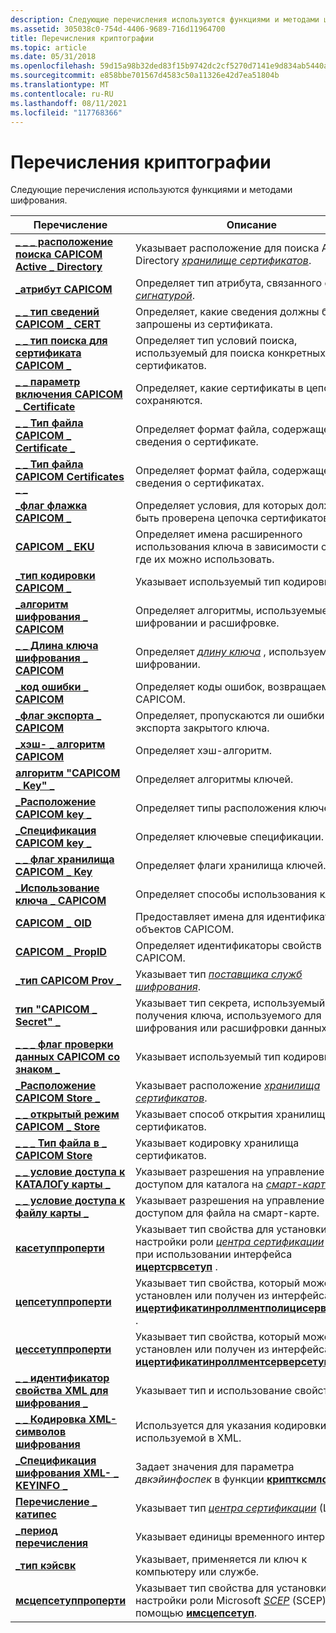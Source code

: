 ```yaml
---
description: Следующие перечисления используются функциями и методами шифрования.
ms.assetid: 305038c0-754d-4406-9689-716d11964700
title: Перечисления криптографии
ms.topic: article
ms.date: 05/31/2018
ms.openlocfilehash: 59d15a98b32ded83f15b9742dc2cf5270d7141e9d834ab5440abc5cf90e9c694
ms.sourcegitcommit: e858bbe701567d4583c50a11326e42d7ea51804b
ms.translationtype: MT
ms.contentlocale: ru-RU
ms.lasthandoff: 08/11/2021
ms.locfileid: "117768366"
---
```

# <a name="cryptography-enumerations"></a>Перечисления криптографии

Следующие перечисления используются функциями и методами шифрования.



| Перечисление                                                                                      | Описание                                                                                                                                                                                                                                                                                     |
|--------------------------------------------------------------------------------------------------|-------------------------------------------------------------------------------------------------------------------------------------------------------------------------------------------------------------------------------------------------------------------------------------------------|
| [**\_ \_ \_ расположение поиска CAPICOM Active \_ Directory**](capicom-active-directory-search-location.md) | Указывает расположение для поиска Active Directory [*хранилище сертификатов*](../secgloss/c-gly.md).                                                                                                                            |
| [**\_атрибут CAPICOM**](capicom-attribute.md)                                                  | Определяет тип атрибута, связанного с [*сигнатурой*](../secgloss/d-gly.md).                                                                                                                                                  |
| [**\_ \_ тип сведений CAPICOM \_ CERT**](capicom-cert-info-type.md)                                      | Определяет, какие сведения должны быть запрошены из сертификата.                                                                                                                                                                                                                                   |
| [**\_ \_ тип поиска для сертификата CAPICOM \_**](capicom-certificate-find-type.md)                        | Определяет тип условий поиска, используемый для поиска конкретных сертификатов.                                                                                                                                                                                                                         |
| [**\_ \_ параметр включения CAPICOM \_ Certificate**](capicom-certificate-include-option.md)              | Определяет, какие сертификаты в цепочке сохраняются.                                                                                                                                                                                                                                                |
| [**\_ \_ Тип файла CAPICOM \_ Certificate \_**](capicom-certificate-save-as-type.md)                 | Определяет формат файла, содержащего сведения о сертификате.                                                                                                                                                                                                                             |
| [**\_ \_ Тип файла CAPICOM Certificates \_ \_**](capicom-certificates-save-as-type.md)               | Определяет формат файла, содержащего сведения о сертификатах.                                                                                                                                                                                                                            |
| [**\_флаг флажка CAPICOM \_**](capicom-check-flag.md)                                               | Определяет условия, для которых должна быть проверена цепочка сертификатов.                                                                                                                                                                                                                          |
| [**CAPICOM \_ EKU**](capicom-eku.md)                                                              | Определяет имена расширенного использования ключа в зависимости от того, где их можно использовать.                                                                                                                                                                                                                           |
| [**\_тип кодировки CAPICOM \_**](capicom-encoding-type.md)                                         | Указывает используемый тип кодировки.                                                                                                                                                                                                                                                               |
| [**\_алгоритм шифрования \_ CAPICOM**](capicom-encryption-algorithm.md)                           | Определяет алгоритмы, используемые при шифровании и расшифровке.                                                                                                                                                                                                                                 |
| [**\_ \_ Длина ключа шифрования \_ CAPICOM**](capicom-encryption-key-length.md)                        | Определяет [*длину ключа*](../secgloss/k-gly.md) , используемую при шифровании.                                                                                                                                                                          |
| [**\_код ошибки \_ CAPICOM**](capicom-error-code.md)                                               | Определяет коды ошибок, возвращаемые CAPICOM.                                                                                                                                                                                                                                               |
| [**\_флаг экспорта \_ CAPICOM**](capicom-export-flag.md)                                             | Определяет, пропускаются ли ошибки экспорта закрытого ключа.                                                                                                                                                                                                                                           |
| [**\_хэш- \_ алгоритм CAPICOM**](capicom-hash-algorithm.md)                                       | Определяет хэш-алгоритм.                                                                                                                                                                                                                                                                       |
| [**алгоритм "CAPICOM \_ Key" \_**](capicom-key-algorithm.md)                                         | Определяет алгоритмы ключей.                                                                                                                                                                                                                                                                         |
| [**\_Расположение CAPICOM key \_**](capicom-key-location.md)                                           | Определяет типы расположения ключей.                                                                                                                                                                                                                                                                     |
| [**\_Спецификация CAPICOM key \_**](capicom-key-spec.md)                                                   | Определяет ключевые спецификации.                                                                                                                                                                                                                                                                     |
| [**\_ \_ флаг хранилища CAPICOM \_ Key**](capicom-key-storage-flag.md)                                  | Определяет флаги хранилища ключей.                                                                                                                                                                                                                                                                      |
| [**\_Использование ключа \_ CAPICOM**](capicom-key-usage.md)                                                 | Определяет способы использования ключа.                                                                                                                                                                                                                                                    |
| [**CAPICOM \_ OID**](capicom-oid.md)                                                              | Предоставляет имена для идентификаторов объектов CAPICOM.                                                                                                                                                                                                                                              |
| [**CAPICOM \_ PropID**](capicom-propid.md)                                                        | Определяет идентификаторы свойств CAPICOM.                                                                                                                                                                                                                                                       |
| [**\_тип CAPICOM Prov \_**](capicom-prov-type.md)                                                 | Указывает тип [*поставщика служб шифрования*](../secgloss/c-gly.md).                                                                                                                             |
| [**тип "CAPICOM \_ Secret" \_**](capicom-secret-type.md)                                             | Указывает тип секрета, используемый для получения ключа, используемого для шифрования или расшифровки данных.                                                                                                                                                                                              |
| [**\_ \_ \_ флаг проверки данных CAPICOM со знаком \_**](capicom-signed-data-verify-flag.md)                   | Указывает используемый тип кодировки.                                                                                                                                                                                                                                                               |
| [**\_Расположение CAPICOM Store \_**](capicom-store-location.md)                                       | Указывает расположение [*хранилища сертификатов*](../secgloss/c-gly.md).                                                                                                                                                              |
| [**\_ \_ открытый режим CAPICOM \_ Store**](capicom-store-open-mode.md)                                    | Указывает способ открытия хранилища сертификатов.                                                                                                                                                                                                                                              |
| [**\_ \_ \_ Тип файла в \_ CAPICOM Store**](capicom-store-save-as-type.md)                             | Указывает кодировку хранилища сертификатов.                                                                                                                                                                                                                                                  |
| [**\_ \_ условие доступа к КАТАЛОГу карты \_**](card-directory-access-condition.md)                    | Указывает разрешения на управление доступом для каталога на [*смарт-карте*](../secgloss/s-gly.md).                                                                                                                                                     |
| [**\_ \_ условие доступа к файлу карты \_**](card-file-access-condition.md)                              | Указывает разрешения на управление доступом для файла на смарт-карте.                                                                                                                                                                                                                                |
| [**касетуппроперти**](/windows/win32/api/casetup/ne-casetup-casetupproperty)                                         | Указывает тип свойства для установки и настройки роли [*центра сертификации*](../secgloss/c-gly.md) (ЦС) при использовании интерфейса [**ицертсрвсетуп**](/windows/desktop/api/Casetup/nn-casetup-icertsrvsetup) .                                   |
| [**цепсетуппроперти**](/windows/win32/api/casetup/ne-casetup-cepsetupproperty)                                                     | Указывает тип свойства, который может быть установлен или получен из интерфейса [**ицертификатинроллментполицисерверсетуп**](/windows/desktop/api/Casetup/nn-casetup-icertificateenrollmentpolicyserversetup) .                                                                                                                         |
| [**цессетуппроперти**](/windows/win32/api/casetup/ne-casetup-cessetupproperty)                                                     | Указывает тип свойства, который может быть установлен или получен из интерфейса [**ицертификатинроллментсерверсетуп**](/windows/desktop/api/Casetup/nn-casetup-icertificateenrollmentserversetup) .                                                                                                                                     |
| [**\_ \_ идентификатор свойства XML для шифрования \_**](/windows/desktop/api/Cryptxml/ne-cryptxml-crypt_xml_property_id)                                        | Указывает тип и использование свойства XML.                                                                                                                                                                                                                                               |
| [**\_ \_ Кодировка XML-символов шифрования**](/windows/desktop/api/Cryptxml/ne-cryptxml-crypt_xml_charset)                                                 | Используется для указания кодировки, используемой в XML.                                                                                                                                                                                                                                              |
| [**\_Спецификация шифрования XML- \_ KEYINFO \_**](/windows/desktop/api/Cryptxml/ne-cryptxml-crypt_xml_keyinfo_spec)                                      | Задает значения для параметра *двкэйинфоспек* в функции [**криптксмлсигн**](/windows/desktop/api/Cryptxml/nf-cryptxml-cryptxmlsign) .                                                                                                                                                                                        |
| [**Перечисление \_ катипес**](/windows/desktop/api/Certsrv/ne-certsrv-enum_catypes)                                                            | Указывает тип [*центра сертификации*](../secgloss/c-gly.md) (ЦС).                                                                                                                                                  |
| [**\_период перечисления**](/windows/desktop/api/celib/ne-celib-enum_period)                                                              | Указывает единицы временного интервала.                                                                                                                                                                                                                                                             |
| [**\_тип кэйсвк**](keysvc-type.md)                                                              | Указывает, применяется ли ключ к компьютеру или службе.                                                                                                                                                                                                                                     |
| [**мсцепсетуппроперти**](/windows/win32/api/casetup/ne-casetup-mscepsetupproperty)                                                 | Указывает тип свойства для установки и настройки роли Microsoft [*SCEP*](../secgloss/s-gly.md) (SCEP) с помощью [**имсцепсетуп**](/windows/desktop/api/Casetup/nn-casetup-imscepsetup). |



 

 

 
